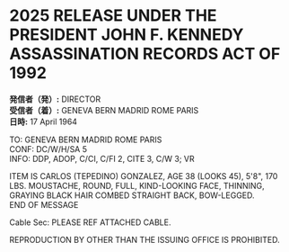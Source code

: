 # 2025 RELEASE UNDER THE PRESIDENT JOHN F. KENNEDY ASSASSINATION RECORDS ACT OF 1992

**発信者（発）:** DIRECTOR  
**受信者（着）:** GENEVA BERN MADRID ROME PARIS  
**日時:** 17 April 1964  

TO: GENEVA BERN MADRID ROME PARIS  
CONF: DC/W/H/SA 5  
INFO: DDP, ADOP, C/CI, C/FI 2, CITE 3, C/W 3; VR  

ITEM IS CARLOS (TEPEDINO) GONZALEZ, AGE 38 (LOOKS 45), 5'8", 170 LBS. MOUSTACHE, ROUND, FULL, KIND-LOOKING FACE, THINNING, GRAYING BLACK HAIR COMBED STRAIGHT BACK, BOW-LEGGED.  
END OF MESSAGE  

Cable Sec: PLEASE REF ATTACHED CABLE.  

REPRODUCTION BY OTHER THAN THE ISSUING OFFICE IS PROHIBITED.